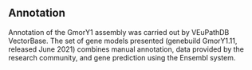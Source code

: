 Annotation
----------

Annotation of the GmorY1 assembly was carried out by VEuPathDB VectorBase. The set
of gene models presented (genebuild GmorY1.11, released June 2021)
combines manual annotation, data provided by the research community, and
gene prediction using the Ensembl system.

